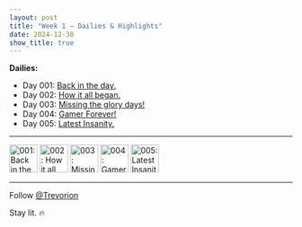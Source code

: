 ```yaml
---
layout: post
title: "Week 1 – Dailies & Highlights"
date: 2024-12-30
show_title: true
---
```


**Dailies:**
- Day 001: [Back in the day.](https://x.com/Trevorion/status/1877328414471803378)
- Day 002: [How it all began.](https://x.com/Trevorion/status/1877336582279086349)
- Day 003: [Missing the glory days!](https://x.com/Trevorion/status/1877339113621160253)
- Day 004: [Gamer Forever!](https://x.com/Trevorion/status/1877343613480239318)
- Day 005: [Latest Insanity.](https://x.com/Trevorion/status/1877580723428716725)

---

[<img src="https://pbs.twimg.com/media/Gg2cGkZXoAA-hOW?format=jpg&name=medium" alt="001: Back in the day" style="width: 50px; height: auto;">](https://x.com/Trevorion/status/1877328414471803378)
[<img src="https://pbs.twimg.com/media/Gg2jnszXMAAdjnM?format=jpg&name=medium" alt="002: How it all began" style="width: 50px; height: auto;">](https://x.com/Trevorion/status/1877336582279086349)
[<img src="https://pbs.twimg.com/media/Gg2lzxGW0AAdXl3?format=jpg&name=medium" alt="003: Missing the glory days!" style="width: 50px; height: auto;">](https://x.com/Trevorion/status/1877339113621160253)
[<img src="https://pbs.twimg.com/media/Gg2p2uKXsAAmyPl?format=jpg&name=medium" alt="004: Gamer Forever!" style="width: 50px; height: auto;">](https://x.com/Trevorion/status/1877343613480239318)
[<img src="https://pbs.twimg.com/media/Gg6BZ0OWoAAAPgU?format=jpg&name=medium" alt="005: Latest Insanity" style="width: 50px; height: auto;">](https://x.com/Trevorion/status/1877580723428716725)

---
Follow [@Trevorion](https://x.com/Trevorion)

Stay lit. 🔥
